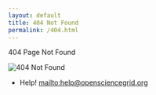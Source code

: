 ```yaml
---
layout: default
title: 404 Not Found
permalink: /404.html
---
```


404 Page Not Found

![404 Not Found](https://http.cat/404 "404 Not Found")

* Help! <mailto:help@opensciencegrid.org>


